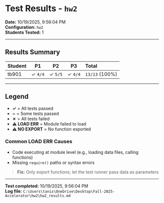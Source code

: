 # Test Results - `hw2`

**Date:** 10/19/2025, 9:56:04 PM  
**Configuration:** `hw2`  
**Students Tested:** 1  

---

## Results Summary

| Student | P1 | P2 | P3 | Total |
|---------|:-------:|:-------:|:-------:|:-------|
| tb901 | ✓ `4/4` | ✓ `5/5` | ✓ `4/4` | `13/13` (100%) |

---

## Legend

- **✓** = All tests passed
- **~** = Some tests passed
- **✗** = All tests failed
- **⚠️ LOAD ERR** = Module failed to load
- **⚠️ NO EXPORT** = No function exported

### Common LOAD ERR Causes

- Code executing at module level (e.g., loading data files, calling functions)
- Missing `require()` paths or syntax errors

> **Fix:** Only export functions; let the test runner pass data as parameters

---

**Test completed:** 10/19/2025, 9:56:04 PM  
**Log file:** `C:\Users\tanis\OneDrive\Desktop\Fall-2025-Accelerator\hw2\hw2_results.md`
